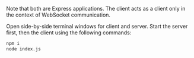 
Note that both are Express applications.
The client acts as a client only in the context of WebSocket communication.

Open side-by-side terminal windows for client and server.
Start the server first, then the client using the following commands:

``` bash
npm i
node index.js
```